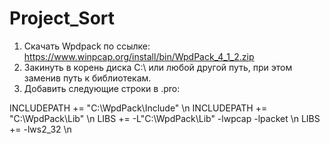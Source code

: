 # Project_Sort

1) Скачать Wpdpack по ссылке: https://www.winpcap.org/install/bin/WpdPack_4_1_2.zip
2) Закинуть в корень диска C:\ или любой другой путь, при этом заменив путь к библиотекам.
3) Добавить следующие строки в .pro:

INCLUDEPATH += "C:\WpdPack\Include" \n
INCLUDEPATH += "C:\WpdPack\Lib" \n
LIBS += -L"C:\WpdPack\Lib" -lwpcap -lpacket \n
LIBS += -lws2_32 \n
